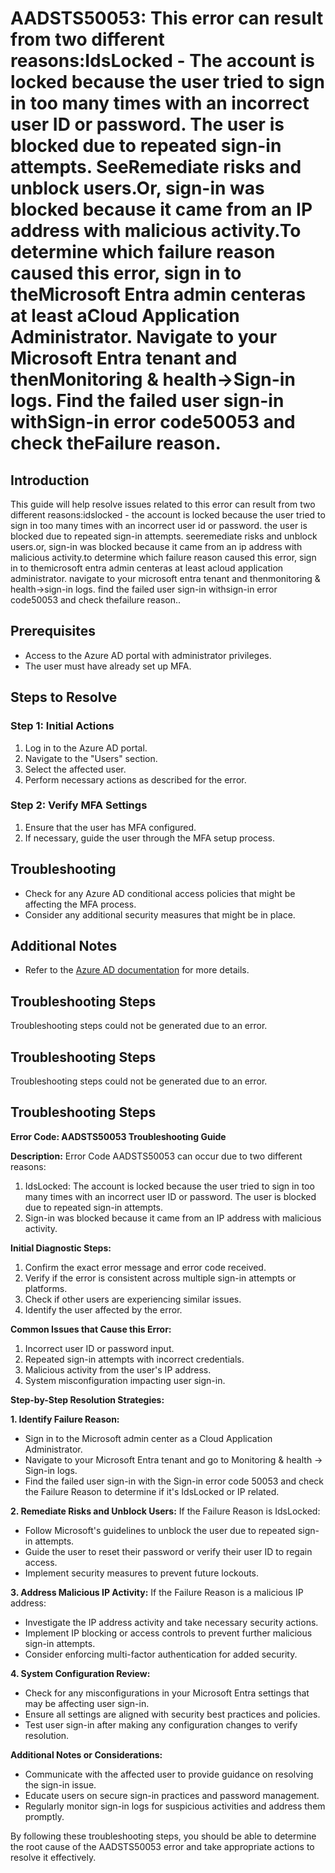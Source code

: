 # AADSTS50053: This error can result from two different reasons:IdsLocked - The account is locked because the user tried to sign in too many times with an incorrect user ID or password. The user is blocked due to repeated sign-in attempts. SeeRemediate risks and unblock users.Or, sign-in was blocked because it came from an IP address with malicious activity.To determine which failure reason caused this error, sign in to theMicrosoft Entra admin centeras at least aCloud Application Administrator. Navigate to your Microsoft Entra tenant and thenMonitoring & health->Sign-in logs. Find the failed user sign-in withSign-in error code50053 and check theFailure reason.

## Introduction

This guide will help resolve issues related to this error can result from two
different reasons:idslocked - the account is locked because the user tried to
sign in too many times with an incorrect user id or password. the user is
blocked due to repeated sign-in attempts. seeremediate risks and unblock
users.or, sign-in was blocked because it came from an ip address with malicious
activity.to determine which failure reason caused this error, sign in to
themicrosoft entra admin centeras at least acloud application administrator.
navigate to your microsoft entra tenant and thenmonitoring & health->sign-in
logs. find the failed user sign-in withsign-in error code50053 and check
thefailure reason..

## Prerequisites

* Access to the Azure AD portal with administrator privileges.
* The user must have already set up MFA.

## Steps to Resolve

### Step 1: Initial Actions

1. Log in to the Azure AD portal.
2. Navigate to the "Users" section.
3. Select the affected user.
4. Perform necessary actions as described for the error.

### Step 2: Verify MFA Settings

1. Ensure that the user has MFA configured.
2. If necessary, guide the user through the MFA setup process.

## Troubleshooting

* Check for any Azure AD conditional access policies that might be affecting the
  MFA process.
* Consider any additional security measures that might be in place.

## Additional Notes

* Refer to the
  [Azure AD documentation](https://learn.microsoft.com/en-us/azure/active-directory/)
  for more details.

## Troubleshooting Steps

Troubleshooting steps could not be generated due to an error.

## Troubleshooting Steps

Troubleshooting steps could not be generated due to an error.

## Troubleshooting Steps

**Error Code: AADSTS50053 Troubleshooting Guide**

**Description:** Error Code AADSTS50053 can occur due to two different reasons:

1. IdsLocked: The account is locked because the user tried to sign in too many
   times with an incorrect user ID or password. The user is blocked due to
   repeated sign-in attempts.
2. Sign-in was blocked because it came from an IP address with malicious
   activity.

**Initial Diagnostic Steps:**

1. Confirm the exact error message and error code received.
2. Verify if the error is consistent across multiple sign-in attempts or
   platforms.
3. Check if other users are experiencing similar issues.
4. Identify the user affected by the error.

**Common Issues that Cause this Error:**

1. Incorrect user ID or password input.
2. Repeated sign-in attempts with incorrect credentials.
3. Malicious activity from the user's IP address.
4. System misconfiguration impacting user sign-in.

**Step-by-Step Resolution Strategies:**

**1. Identify Failure Reason:**

* Sign in to the Microsoft admin center as a Cloud Application Administrator.
* Navigate to your Microsoft Entra tenant and go to Monitoring & health ->
  Sign-in logs.
* Find the failed user sign-in with the Sign-in error code 50053 and check the
  Failure Reason to determine if it's IdsLocked or IP related.

**2. Remediate Risks and Unblock Users:** If the Failure Reason is IdsLocked:

* Follow Microsoft's guidelines to unblock the user due to repeated sign-in
  attempts.
* Guide the user to reset their password or verify their user ID to regain
  access.
* Implement security measures to prevent future lockouts.

**3. Address Malicious IP Activity:** If the Failure Reason is a malicious IP
address:

* Investigate the IP address activity and take necessary security actions.
* Implement IP blocking or access controls to prevent further malicious sign-in
  attempts.
* Consider enforcing multi-factor authentication for added security.

**4. System Configuration Review:**

* Check for any misconfigurations in your Microsoft Entra settings that may be
  affecting user sign-in.
* Ensure all settings are aligned with security best practices and policies.
* Test user sign-in after making any configuration changes to verify resolution.

**Additional Notes or Considerations:**

* Communicate with the affected user to provide guidance on resolving the
  sign-in issue.
* Educate users on secure sign-in practices and password management.
* Regularly monitor sign-in logs for suspicious activities and address them
  promptly.

By following these troubleshooting steps, you should be able to determine the
root cause of the AADSTS50053 error and take appropriate actions to resolve it
effectively.
